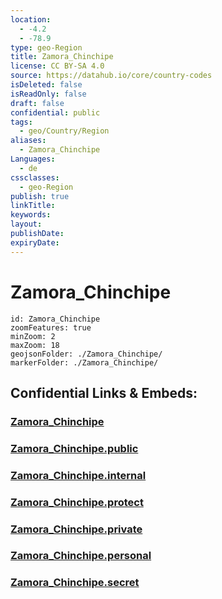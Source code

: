 ```yaml
---
location:
  - -4.2
  - -78.9
type: geo-Region
title: Zamora_Chinchipe
license: CC BY-SA 4.0
source: https://datahub.io/core/country-codes
isDeleted: false
isReadOnly: false
draft: false
confidential: public
tags:
  - geo/Country/Region
aliases:
  - Zamora_Chinchipe
Languages:
  - de
cssclasses:
  - geo-Region
publish: true
linkTitle:
keywords:
layout:
publishDate:
expiryDate:
---
```


# Zamora_Chinchipe

```leaflet
id: Zamora_Chinchipe
zoomFeatures: true 
minZoom: 2 
maxZoom: 18
geojsonFolder: ./Zamora_Chinchipe/
markerFolder: ./Zamora_Chinchipe/
```


## Confidential Links & Embeds: 

### [Zamora_Chinchipe](/_Standards/Earth/Continent/America~South/Ecuador/provinces~Equador/Zamora_Chinchipe.md) 

### [Zamora_Chinchipe.public](/_public/Earth/Continent/America~South/Ecuador/provinces~Equador/Zamora_Chinchipe.public.md) 

### [Zamora_Chinchipe.internal](/_internal/Earth/Continent/America~South/Ecuador/provinces~Equador/Zamora_Chinchipe.internal.md) 

### [Zamora_Chinchipe.protect](/_protect/Earth/Continent/America~South/Ecuador/provinces~Equador/Zamora_Chinchipe.protect.md) 

### [Zamora_Chinchipe.private](/_private/Earth/Continent/America~South/Ecuador/provinces~Equador/Zamora_Chinchipe.private.md) 

### [Zamora_Chinchipe.personal](/_personal/Earth/Continent/America~South/Ecuador/provinces~Equador/Zamora_Chinchipe.personal.md) 

### [Zamora_Chinchipe.secret](/_secret/Earth/Continent/America~South/Ecuador/provinces~Equador/Zamora_Chinchipe.secret.md)

